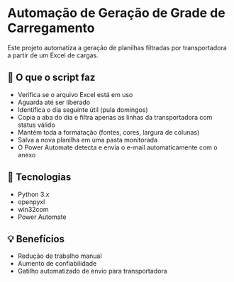 # Automação de Geração de Grade de Carregamento

Este projeto automatiza a geração de planilhas filtradas por transportadora a partir de um Excel de cargas.

## 🔧 O que o script faz

- Verifica se o arquivo Excel está em uso
- Aguarda até ser liberado
- Identifica o dia seguinte útil (pula domingos)
- Copia a aba do dia e filtra apenas as linhas da transportadora com status válido
- Mantém toda a formatação (fontes, cores, largura de colunas)
- Salva a nova planilha em uma pasta monitorada
- O Power Automate detecta e envia o e-mail automaticamente com o anexo

## 📁 Tecnologias

- Python 3.x
- openpyxl
- win32com
- Power Automate

## 💡 Benefícios

- Redução de trabalho manual
- Aumento de confiabilidade
- Gatilho automatizado de envio para transportadora
